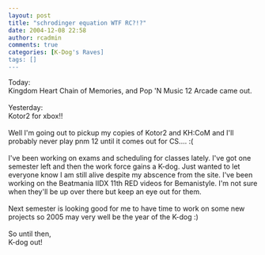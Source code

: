 ```yaml
---
layout: post
title: "schrodinger equation WTF RC?!?"
date: 2004-12-08 22:58
author: rcadmin
comments: true
categories: [K-Dog's Raves]
tags: []
---
```

Today:<br />
Kingdom Heart Chain of Memories, and Pop 'N Music 12 Arcade came out.<br />
<br />
Yesterday:<br />
Kotor2 for xbox!!<br />
<br />
Well I'm going out to pickup my copies of Kotor2 and KH:CoM and I'll probably never play pnm 12 until it comes out for CS.... :(<br />
<br />
I've been working on exams and scheduling for classes lately.  I've got one semester left and then the work force gains a K-dog.  Just wanted to let everyone know I am still alive despite my abscence from the site.  I've been working on the Beatmania IIDX 11th RED videos for Bemanistyle.  I'm not sure when they'll be up over there but keep an eye out for them.<br />
<br />
Next semester is looking good for me to have time to work on some new projects so 2005 may very well be the year of the K-dog :)<br />
<br />
So until then,<br />
K-dog out!
